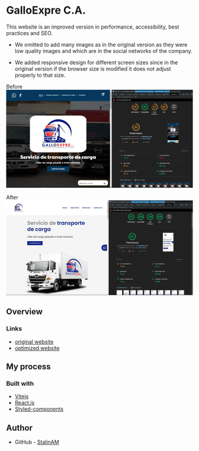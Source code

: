 # GalloExpre C.A.

This website is an improved version in performance, accessibility, best practices and SEO.

- We omitted to add many images as in the original version as they were low quality images and which are in the social networks of the company.

- We added responsive design for different screen sizes since in the original version if the browser size is modified it does not adjust properly to that size.

Before ![](./public/Before.webp)

After ![](./public/After.webp)

## Overview

### Links

- [original website](https://www.galloexpre.com/)
- [optimized website](https://stalinam.github.io/galloexpre/)

## My process

### Built with

- [Vitejs](https://vitejs.dev/)
- [React.js](https://reactjs.org/)
- [Styled-components](https://styled-components.com/docs/basics)

## Author

- GitHub - [StalinAM](https://github.com/StalinAM)
